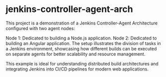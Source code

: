 # jenkins-controller-agent-arch
This project is a demonstration of a Jenkins Controller-Agent Architecture configured with two agent nodes:

Node 1: Dedicated to building a Node.js application.
Node 2: Dedicated to building an Angular application.
The setup illustrates the division of tasks in a Jenkins environment, showcasing how different builds can be executed on separate agents for better scalability and resource management.

This example is ideal for understanding distributed build architectures and integrating Jenkins into CI/CD pipelines for modern web applications.
